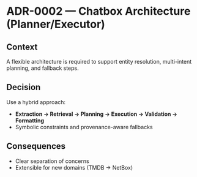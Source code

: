 # ADR-0002 — Chatbox Architecture (Planner/Executor)

## Context
A flexible architecture is required to support entity resolution, multi-intent planning, and fallback steps.

## Decision
Use a hybrid approach:
- **Extraction → Retrieval → Planning → Execution → Validation → Formatting**
- Symbolic constraints and provenance-aware fallbacks

## Consequences
- Clear separation of concerns
- Extensible for new domains (TMDB → NetBox)

